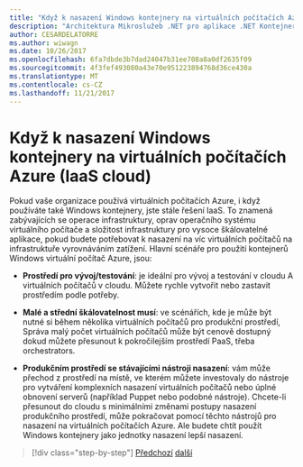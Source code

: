 ```yaml
---
title: "Když k nasazení Windows kontejnery na virtuálních počítačích Azure (IaaS cloud)"
description: "Architektura Mikroslužeb .NET pro aplikace .NET Kontejnerizované | Když k nasazení Windows kontejnery na virtuálních počítačích Azure (IaaS cloud)"
author: CESARDELATORRE
ms.author: wiwagn
ms.date: 10/26/2017
ms.openlocfilehash: 6fa7dbde3b7dad24047b31ee708a8a0df2635f09
ms.sourcegitcommit: 4f3fef493080a43e70e951223894768d36ce430a
ms.translationtype: MT
ms.contentlocale: cs-CZ
ms.lasthandoff: 11/21/2017
---
```

# <a name="when-to-deploy-windows-containers-to-azure-vms-iaas-cloud"></a>Když k nasazení Windows kontejnery na virtuálních počítačích Azure (IaaS cloud)

Pokud vaše organizace používá virtuálních počítačích Azure, i když používáte také Windows kontejnery, jste stále řešení IaaS. To znamená zabývajících se operace infrastruktury, oprav operačního systému virtuálního počítače a složitost infrastruktury pro vysoce škálovatelné aplikace, pokud budete potřebovat k nasazení na víc virtuálních počítačů na infrastruktuře vyrovnáváním zatížení. Hlavní scénáře pro použití kontejnerů Windows virtuální počítač Azure, jsou:

-   **Prostředí pro vývoj/testování**: je ideální pro vývoj a testování v cloudu A virtuálních počítačů v cloudu. Můžete rychle vytvořit nebo zastavit prostředím podle potřeby.

-   **Malé a střední škálovatelnost musí**: ve scénářích, kde je může být nutné si během několika virtuálních počítačů pro produkční prostředí, Správa malý počet virtuálních počítačů může být cenově dostupný dokud můžete přesunout k pokročilejším prostředí PaaS, třeba orchestrators.

-   **Produkčním prostředí se stávajícími nástroji nasazení**: vám může přechod z prostředí na místě, ve kterém můžete investovaly do nástroje pro vytváření komplexních nasazení virtuálních počítačů nebo úplné obnovení serverů (například Puppet nebo podobné nástroje). Chcete-li přesunout do cloudu s minimálními změnami postupy nasazení produkčního prostředí, může pokračovat pomocí těchto nástrojů pro nasazení na virtuálních počítačích Azure. Ale budete chtít použít Windows kontejnery jako jednotky nasazení lepší nasazení.

>[!div class="step-by-step"]
[Předchozí](when-to-deploy-windows-containers-in-your-on-premises-iaas-vm-infrastructure.md)
[další](when-to-deploy-windows-containers-to-service-fabric.md)

